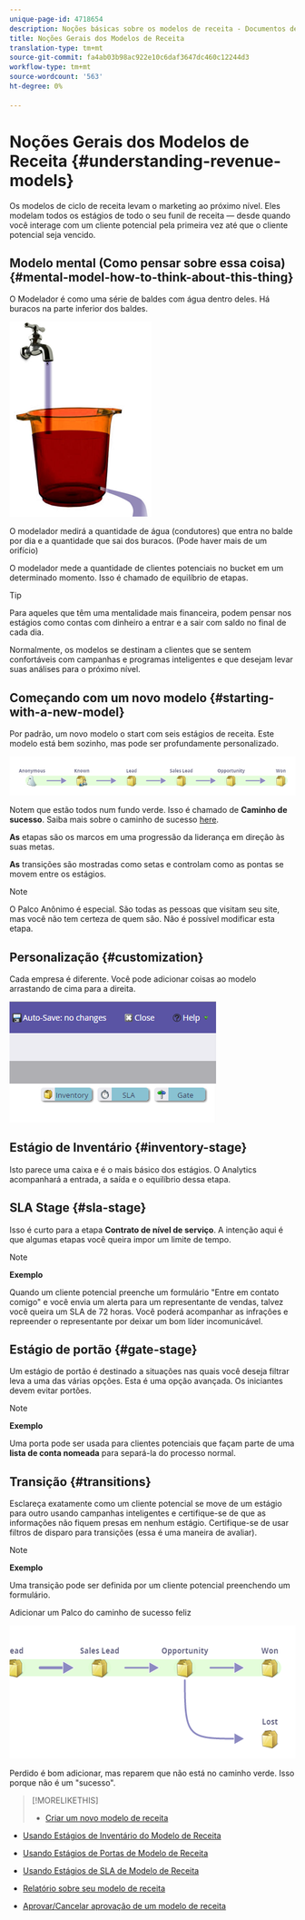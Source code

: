 ```yaml
---
unique-page-id: 4718654
description: Noções básicas sobre os modelos de receita - Documentos de marketing - Documentação do produto
title: Noções Gerais dos Modelos de Receita
translation-type: tm+mt
source-git-commit: fa4ab03b98ac922e10c6daf3647dc460c12244d3
workflow-type: tm+mt
source-wordcount: '563'
ht-degree: 0%

---
```



# Noções Gerais dos Modelos de Receita {#understanding-revenue-models}

Os modelos de ciclo de receita levam o marketing ao próximo nível. Eles modelam todos os estágios de todo o seu funil de receita — desde quando você interage com um cliente potencial pela primeira vez até que o cliente potencial seja vencido.

## Modelo mental (Como pensar sobre essa coisa) {#mental-model-how-to-think-about-this-thing}

O Modelador é como uma série de baldes com água dentro deles. Há buracos na parte inferior dos baldes.

![](assets/image2015-6-12-10-3a14-3a4.png)

O modelador medirá a quantidade de água (condutores) que entra no balde por dia e a quantidade que sai dos buracos. (Pode haver mais de um orifício)

O modelador mede a quantidade de clientes potenciais no bucket em um determinado momento. Isso é chamado de equilíbrio de etapas.

>[!TIP]
>
>Para aqueles que têm uma mentalidade mais financeira, podem pensar nos estágios como contas com dinheiro a entrar e a sair com saldo no final de cada dia.

Normalmente, os modelos se destinam a clientes que se sentem confortáveis com campanhas e programas inteligentes e que desejam levar suas análises para o próximo nível.

## Começando com um novo modelo {#starting-with-a-new-model}

Por padrão, um novo modelo o start com seis estágios de receita. Este modelo está bem sozinho, mas pode ser profundamente personalizado.

![](assets/image2015-6-12-9-3a43-3a11.png)

Notem que estão todos num fundo verde. Isso é chamado de **Caminho de sucesso**. Saiba mais sobre o caminho de sucesso [here](/help/marketo/product-docs/reporting/revenue-cycle-analytics/revenue-cycle-models/understanding-revenue-model-success-path.md).

**As** etapas são os marcos em uma progressão da liderança em direção às suas metas.

**As** transições são mostradas como setas e controlam como as pontas se movem entre os estágios.

>[!NOTE]
>
>O Palco Anônimo é especial. São todas as pessoas que visitam seu site, mas você não tem certeza de quem são. Não é possível modificar esta etapa.

## Personalização {#customization}

Cada empresa é diferente. Você pode adicionar coisas ao modelo arrastando de cima para a direita.

![](assets/image2015-6-12-9-3a45-3a36.png)

## Estágio de Inventário {#inventory-stage}

Isto parece uma caixa e é o mais básico dos estágios. O Analytics acompanhará a entrada, a saída e o equilíbrio dessa etapa.

## SLA Stage {#sla-stage}

Isso é curto para a etapa **Contrato de nível de serviço**. A intenção aqui é que algumas etapas você queira impor um limite de tempo.

>[!NOTE]
>
>**Exemplo**
>
>Quando um cliente potencial preenche um formulário &quot;Entre em contato comigo&quot; e você envia um alerta para um representante de vendas, talvez você queira um SLA de 72 horas. Você poderá acompanhar as infrações e repreender o representante por deixar um bom líder incomunicável.

## Estágio de portão {#gate-stage}

Um estágio de portão é destinado a situações nas quais você deseja filtrar leva a uma das várias opções. Esta é uma opção avançada. Os iniciantes devem evitar portões.

>[!NOTE]
>
>**Exemplo**
>
>Uma porta pode ser usada para clientes potenciais que façam parte de uma **lista de conta nomeada** para separá-la do processo normal.

## Transição {#transitions}

Esclareça exatamente como um cliente potencial se move de um estágio para outro usando campanhas inteligentes e certifique-se de que as informações não fiquem presas em nenhum estágio. Certifique-se de usar filtros de disparo para transições (essa é uma maneira de avaliar).

>[!NOTE]
>
>**Exemplo**
>
>Uma transição pode ser definida por um cliente potencial preenchendo um formulário.

Adicionar um Palco do caminho de sucesso feliz

![](assets/image2015-6-12-10-3a10-3a26.png)

Perdido é bom adicionar, mas reparem que não está no caminho verde. Isso porque não é um &quot;sucesso&quot;.

>[!MORELIKETHIS]
>
>* [Criar um novo modelo de receita](/help/marketo/product-docs/reporting/revenue-cycle-analytics/revenue-cycle-models/create-a-new-revenue-model.md)
   >
   >
* [Usando Estágios de Inventário do Modelo de Receita](/help/marketo/product-docs/reporting/revenue-cycle-analytics/revenue-cycle-models/using-revenue-model-inventory-stages.md)
   >
   >
* [Usando Estágios de Portas de Modelo de Receita](/help/marketo/product-docs/reporting/revenue-cycle-analytics/revenue-cycle-models/using-revenue-model-gate-stages.md)
   >
   >
* [Usando Estágios de SLA de Modelo de Receita](/help/marketo/product-docs/reporting/revenue-cycle-analytics/revenue-cycle-models/using-revenue-model-sla-stages.md)
   >
   >
* [Relatório sobre seu modelo de receita](/help/marketo/product-docs/reporting/revenue-cycle-analytics/revenue-cycle-models/report-on-your-revenue-model.md)
   >
   >
* [Aprovar/Cancelar aprovação de um modelo de receita](/help/marketo/product-docs/reporting/revenue-cycle-analytics/revenue-cycle-models/approve-unapprove-a-revenue-model.md)

